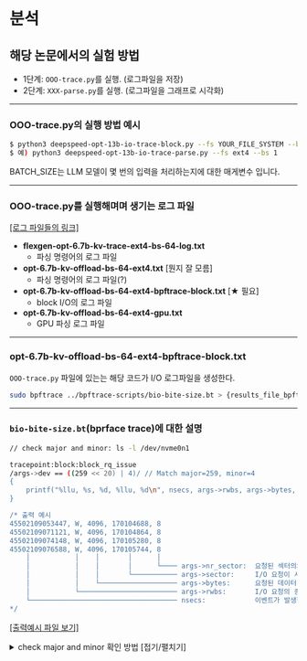 # 분석

## 해당 논문에서의 실험 방법
* 1단계: `OOO-trace.py`를 실행. (로그파일을 저장)
* 2단계: `XXX-parse.py`를 실행. (로그파일을 그래프로 시각화)

---
### OOO-trace.py의 실행 방법 예시
```bash
$ python3 deepspeed-opt-13b-io-trace-block.py --fs YOUR_FILE_SYSTEM --bs BATCH_SIZE
$ 예) python3 deepspeed-opt-13b-io-trace-parse.py --fs ext4 --bs 1
```
BATCH_SIZE는 LLM 모델이 몇 번의 입력을 처리하는지에 대한 매게변수 입니다.

---
### OOO-trace.py를 실행해며며 생기는 로그 파일
[[로그 파일들의 링크]](https://github.com/2daeeun/cheops25-IO-characterization-of-LLM-model-kv-cache-offloading-nvme/tree/main/results/figure5-6-kv-offloading-flexgen/flexgen-kv-offload-opt-6.7b-bs-64-ext4-trace)
* **flexgen-opt-6.7b-kv-trace-ext4-bs-64-log.txt** 
    - 파싱 명령어의 로그 파일
* **opt-6.7b-kv-offload-bs-64-ext4.txt** [뭔지 잘 모름]
    - 파싱 명령어의 로그 파일(?)
* **opt-6.7b-kv-offload-bs-64-ext4-bpftrace-block.txt** [★ 필요]
    - block I/O의 로그 파일
* **opt-6.7b-kv-offload-bs-64-ext4-gpu.txt** 
    - GPU 파싱 로그 파일

---
### opt-6.7b-kv-offload-bs-64-ext4-bpftrace-block.txt
`OOO-trace.py` 파일에 있는는 해당 코드가 I/O 로그파일을 생성한다.

```bash
sudo bpftrace ../bpftrace-scripts/bio-bite-size.bt > {results_file_bpftrace} 2>&1'
```

---
### `bio-bite-size.bt`(bprface trace)에 대한 설명
```bash
// check major and minor: ls -l /dev/nvme0n1

tracepoint:block:block_rq_issue
/args->dev == ((259 << 20) | 4)/ // Match major=259, minor=4
{
    printf("%llu, %s, %d, %llu, %d\n", nsecs, args->rwbs, args->bytes, args->sector, args->nr_sector);
}

/* 출력 예시
45502109053447, W, 4096, 170104688, 8
45502109071121, W, 4096, 170104864, 8
45502109074148, W, 4096, 170105280, 8
45502109076588, W, 4096, 170105744, 8
    │           │    │       │      │
    │           │    │       │      └──── args->nr_sector:  요청된 섹터의의 수
    │           │    │       └─────────── args->sector:     I/O 요청이 시작되는 논리 섹터 번호
    │           │    └─────────────────── args->bytes:      요청된 데이터 전송 바이트 수
    │           └──────────────────────── args->rwbs:       I/O 요청의 종류 (R: 읽기, W: 쓰기)
    └──────────────────────────────────── nsecs:            이벤트가 발생한 시간(나노초 단위)
*/
```

[[출력예시 파일 보기]](https://github.com/2daeeun/cheops25-IO-characterization-of-LLM-model-kv-cache-offloading-nvme/blob/main/results/figure5-6-kv-offloading-flexgen/flexgen-kv-offload-opt-6.7b-bs-64-ext4-trace/(%EC%98%88%EC%8B%9C)opt-13b-model-offload-bs-1-ext4-bpftrace-block.txt)

<details>
<summary>check major and minor 확인 방법 [접기/펼치기]</summary>
$ ls -l /dev/sda
$ brw-rw---- 1 root disk 8, 0  3월 30일  19:42 /dev/sda
$ /args->dev == ((8 << 20) | 0)/
</details>






